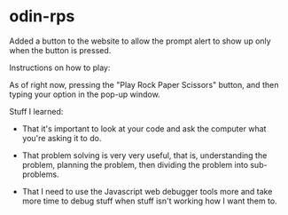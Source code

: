 # odin-rps

Added a button to the website to allow the prompt alert to show up only when the button is pressed.

Instructions on how to play:

As of right now, pressing the "Play Rock Paper Scissors" button, and then typing your option in the pop-up window.

Stuff I learned:
- That it's important to look at your code and ask the computer what you're asking it to do. 

- That problem solving is very very useful, that is, understanding the problem, planning the  problem, then dividing the problem into sub-problems.

- That I need to use the Javascript web debugger tools more and take more time to debug stuff when stuff isn't working how I want them to.
